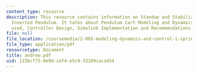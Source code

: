 ```yaml
---
content_type: resource
description: This resource contains information on Standup and Stabilization of the
  Inverted Pendulum. It talks about Pendulum Cart Modeling and Dynamics, Apparatus
  used, Controller Design, Simulink Implementation and Recommendations.
file: null
file_location: /coursemedia/2-003-modeling-dynamics-and-control-i-spring-2005/115bcf750e9dcef4e5c933109caca454_andrew.pdf
file_type: application/pdf
resourcetype: Document
title: andrew.pdf
uid: 115bcf75-0e9d-cef4-e5c9-33109caca454
---
```

